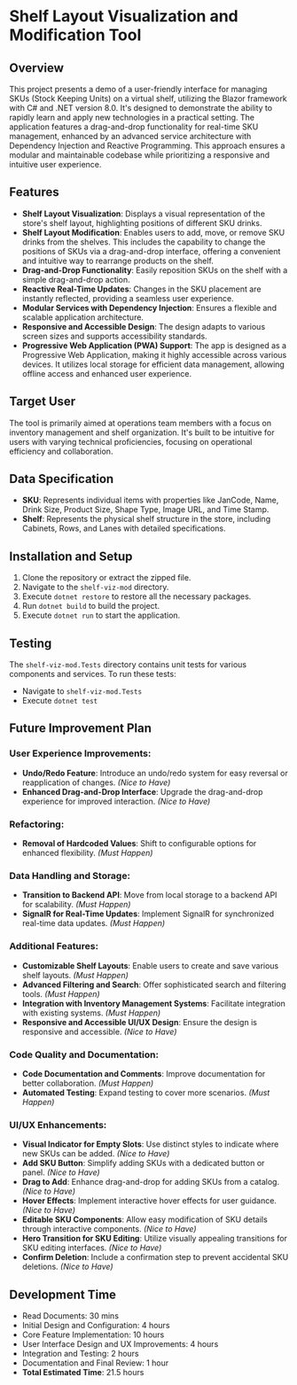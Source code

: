 # Shelf Layout Visualization and Modification Tool

## Overview

This project presents a demo of a user-friendly interface for managing SKUs (Stock Keeping Units) on a virtual shelf, utilizing the Blazor framework with C# and .NET version 8.0. It's designed to demonstrate the ability to rapidly learn and apply new technologies in a practical setting. The application features a drag-and-drop functionality for real-time SKU management, enhanced by an advanced service architecture with Dependency Injection and Reactive Programming. This approach ensures a modular and maintainable codebase while prioritizing a responsive and intuitive user experience.

## Features

-   **Shelf Layout Visualization**: Displays a visual representation of the store's shelf layout, highlighting positions of different SKU drinks.
-   **Shelf Layout Modification**: Enables users to add, move, or remove SKU drinks from the shelves. This includes the capability to change the positions of SKUs via a drag-and-drop interface, offering a convenient and intuitive way to rearrange products on the shelf.
-   **Drag-and-Drop Functionality**: Easily reposition SKUs on the shelf with a simple drag-and-drop action.
-   **Reactive Real-Time Updates**: Changes in the SKU placement are instantly reflected, providing a seamless user experience.
-   **Modular Services with Dependency Injection**: Ensures a flexible and scalable application architecture.
-   **Responsive and Accessible Design**: The design adapts to various screen sizes and supports accessibility standards.
-   **Progressive Web Application (PWA) Support**: The app is designed as a Progressive Web Application, making it highly accessible across various devices. It utilizes local storage for efficient data management, allowing offline access and enhanced user experience.

## Target User

The tool is primarily aimed at operations team members with a focus on inventory management and shelf organization. It's built to be intuitive for users with varying technical proficiencies, focusing on operational efficiency and collaboration.

## Data Specification

-   **SKU**: Represents individual items with properties like JanCode, Name, Drink Size, Product Size, Shape Type, Image URL, and Time Stamp.
-   **Shelf**: Represents the physical shelf structure in the store, including Cabinets, Rows, and Lanes with detailed specifications.

## Installation and Setup

1. Clone the repository or extract the zipped file.
2. Navigate to the `shelf-viz-mod` directory.
3. Execute `dotnet restore` to restore all the necessary packages.
4. Run `dotnet build` to build the project.
5. Execute `dotnet run` to start the application.

## Testing

The `shelf-viz-mod.Tests` directory contains unit tests for various components and services. To run these tests:

-   Navigate to `shelf-viz-mod.Tests`
-   Execute `dotnet test`

## Future Improvement Plan

### User Experience Improvements:

-   **Undo/Redo Feature**: Introduce an undo/redo system for easy reversal or reapplication of changes. _(Nice to Have)_
-   **Enhanced Drag-and-Drop Interface**: Upgrade the drag-and-drop experience for improved interaction. _(Nice to Have)_

### Refactoring:

-   **Removal of Hardcoded Values**: Shift to configurable options for enhanced flexibility. _(Must Happen)_

### Data Handling and Storage:

-   **Transition to Backend API**: Move from local storage to a backend API for scalability. _(Must Happen)_
-   **SignalR for Real-Time Updates**: Implement SignalR for synchronized real-time data updates. _(Must Happen)_

### Additional Features:

-   **Customizable Shelf Layouts**: Enable users to create and save various shelf layouts. _(Must Happen)_
-   **Advanced Filtering and Search**: Offer sophisticated search and filtering tools. _(Must Happen)_
-   **Integration with Inventory Management Systems**: Facilitate integration with existing systems. _(Must Happen)_
-   **Responsive and Accessible UI/UX Design**: Ensure the design is responsive and accessible. _(Nice to Have)_

### Code Quality and Documentation:

-   **Code Documentation and Comments**: Improve documentation for better collaboration. _(Must Happen)_
-   **Automated Testing**: Expand testing to cover more scenarios. _(Must Happen)_

### UI/UX Enhancements:

-   **Visual Indicator for Empty Slots**: Use distinct styles to indicate where new SKUs can be added. _(Nice to Have)_
-   **Add SKU Button**: Simplify adding SKUs with a dedicated button or panel. _(Nice to Have)_
-   **Drag to Add**: Enhance drag-and-drop for adding SKUs from a catalog. _(Nice to Have)_
-   **Hover Effects**: Implement interactive hover effects for user guidance. _(Nice to Have)_
-   **Editable SKU Components**: Allow easy modification of SKU details through interactive components. _(Nice to Have)_
-   **Hero Transition for SKU Editing**: Utilize visually appealing transitions for SKU editing interfaces. _(Nice to Have)_
-   **Confirm Deletion**: Include a confirmation step to prevent accidental SKU deletions. _(Nice to Have)_

## Development Time

-   Read Documents: 30 mins
-   Initial Design and Configuration: 4 hours
-   Core Feature Implementation: 10 hours
-   User Interface Design and UX Improvements: 4 hours
-   Integration and Testing: 2 hours
-   Documentation and Final Review: 1 hour
-   **Total Estimated Time**: 21.5 hours
